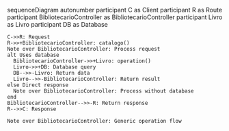 sequenceDiagram
    autonumber
    participant C as Client
    participant R as Route
    participant BibliotecarioController as BibliotecarioController
    participant Livro as Livro
    participant DB as Database
    
    C->>R: Request
    R->>+BibliotecarioController: catalogo()
    Note over BibliotecarioController: Process request
    alt Uses database
      BibliotecarioController->>+Livro: operation()
      Livro->>+DB: Database query
      DB-->>-Livro: Return data
      Livro-->>-BibliotecarioController: Return result
    else Direct response
      Note over BibliotecarioController: Process without database
    end
    BibliotecarioController-->>-R: Return response
    R-->>C: Response
    
    Note over BibliotecarioController: Generic operation flow
  